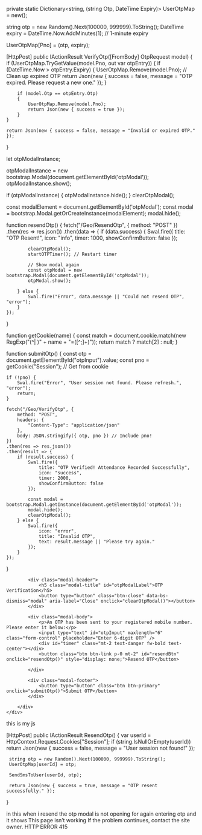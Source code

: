 private static Dictionary<string, (string Otp, DateTime Expiry)> UserOtpMap = new();

string otp = new Random().Next(100000, 999999).ToString();
DateTime expiry = DateTime.Now.AddMinutes(1); // 1-minute expiry

UserOtpMap[Pno] = (otp, expiry);

[HttpPost]
public IActionResult VerifyOtp([FromBody] OtpRequest model)
{
    if (UserOtpMap.TryGetValue(model.Pno, out var otpEntry))
    {
        if (DateTime.Now > otpEntry.Expiry)
        {
            UserOtpMap.Remove(model.Pno); // Clean up expired OTP
            return Json(new { success = false, message = "OTP expired. Please request a new one." });
        }

        if (model.Otp == otpEntry.Otp)
        {
            UserOtpMap.Remove(model.Pno);
            return Json(new { success = true });
        }
    }

    return Json(new { success = false, message = "Invalid or expired OTP." });
}


let otpModalInstance;

otpModalInstance = new bootstrap.Modal(document.getElementById('otpModal'));
otpModalInstance.show();

if (otpModalInstance) {
    otpModalInstance.hide();
}
clearOtpModal();


const modalElement = document.getElementById('otpModal');
const modal = bootstrap.Modal.getOrCreateInstance(modalElement);
modal.hide();

<div class="modal fade" id="otpModal" tabindex="-1" aria-labelledby="otpModalLabel" aria-hidden="true"
     data-bs-backdrop="static" data-bs-keyboard="false">



function resendOtp() {
    fetch("/Geo/ResendOtp", {
        method: "POST"
    })
    .then(res => res.json())
    .then(data => {
        if (data.success) {
            Swal.fire({
                title: "OTP Resent!",
                icon: "info",
                timer: 1000,
                showConfirmButton: false
            });

            clearOtpModal();
            startOTPTimer(); // Restart timer

            // Show modal again
            const otpModal = new bootstrap.Modal(document.getElementById('otpModal'));
            otpModal.show();

        } else {
            Swal.fire("Error", data.message || "Could not resend OTP", "error");
        }
    });
}

function getCookie(name) {
    const match = document.cookie.match(new RegExp("(^| )" + name + "=([^;]+)"));
    return match ? match[2] : null;
}

function submitOtp() {
    const otp = document.getElementById("otpInput").value;
    const pno = getCookie("Session"); // Get from cookie

    if (!pno) {
        Swal.fire("Error", "User session not found. Please refresh.", "error");
        return;
    }

    fetch("/Geo/VerifyOtp", {
        method: "POST",
        headers: {
            "Content-Type": "application/json"
        },
        body: JSON.stringify({ otp, pno }) // Include pno!
    })
    .then(res => res.json())
    .then(result => {
        if (result.success) {
            Swal.fire({
                title: "OTP Verified! Attendance Recorded Successfully",
                icon: "success",
                timer: 2000,
                showConfirmButton: false
            });

            const modal = bootstrap.Modal.getInstance(document.getElementById('otpModal'));
            modal.hide();
            clearOtpModal();
        } else {
            Swal.fire({
                icon: "error",
                title: "Invalid OTP",
                text: result.message || "Please try again."
            });
        }
    });
}


<div class="modal fade" id="otpModal" tabindex="-1" aria-labelledby="otpModalLabel" aria-hidden="true">
    <div class="modal-dialog modal-dialog-centered">
        <div class="modal-content">

            <div class="modal-header">
                <h5 class="modal-title" id="otpModalLabel">OTP Verification</h5>
                <button type="button" class="btn-close" data-bs-dismiss="modal" aria-label="Close" onclick="clearOtpModal()"></button>
            </div>

            <div class="modal-body">
                <p>An OTP has been sent to your registered mobile number. Please enter it below:</p>
                <input type="text" id="otpInput" maxlength="6" class="form-control" placeholder="Enter 6-digit OTP" />
                <div id="timer" class="mt-2 text-danger fw-bold text-center"></div>
                <button class="btn btn-link p-0 mt-2" id="resendBtn" onclick="resendOtp()" style="display: none;">Resend OTP</button>

            </div>

            <div class="modal-footer">
                <button type="button" class="btn btn-primary" onclick="submitOtp()">Submit OTP</button>
            </div>

        </div>
    </div>
</div>

this is my js 

<script>
    const video = document.getElementById("video");
    const canvas = document.getElementById("canvas");
    const EntryTypeInput = document.getElementById("EntryType");
    const successSound = document.getElementById("successSound");
    const errorSound = document.getElementById("errorSound");

    navigator.mediaDevices.getUserMedia({ video: { facingMode: "user" } })
        .then(function (stream) {
            let video = document.getElementById("video");
            video.srcObject = stream;
            video.play();
        })
        .catch(function (error) {
            console.error("Error accessing camera: ", error);
        });

 
    function captureImageAndSubmit(entryType) {
        EntryTypeInput.value = entryType;

        const context = canvas.getContext("2d");
        canvas.width = video.videoWidth;
        canvas.height = video.videoHeight;
        context.drawImage(video, 0, 0, canvas.width, canvas.height);

        const imageData = canvas.toDataURL("image/jpeg"); // Save as JPG

        
        Swal.fire({
            title: "Verifying Face...",
            allowOutsideClick: false,
            showConfirmButton: false,
            didOpen: () => {
                Swal.showLoading();
            }
        });

       
       

        fetch("/Geo/AttendanceData", {
            method: "POST",
            headers: {
                "Content-Type": "application/json"
            },
            body: JSON.stringify({
                Type: entryType,
                ImageData: imageData
            })
        })
            .then(response => response.json())
            .then(data => {
                Swal.close(); 

                if (data.success) {
                    var now = new Date();
                    var formattedDateTime = now.toLocaleString();
                    successSound.play();
                    triggerHapticFeedback("success");

                    Swal.fire({
                        title: "Face Matched!",
                        text: "Attendance Recorded.\nDate & Time: " + formattedDateTime,
                        icon: "success",
                        timer: 3000,
                        showConfirmButton: false
                    }).then(() => {
                        location.reload();
                    });

                } else if (data.otpRequired) {
                    errorSound.play();
                    triggerHapticFeedback("error");

                    
                    startOTPTimer();

                    const otpModal = new bootstrap.Modal(document.getElementById('otpModal'));
                    otpModal.show();
                } else {
                    errorSound.play();
                    triggerHapticFeedback("error");
                    var now = new Date();
                    var formattedDateTime = now.toLocaleString();

                    Swal.fire({
                        title: "Face Not Recognized.",
                        text: "Click the button again to retry.\nDate & Time: " + formattedDateTime,
                        icon: "error",
                        confirmButtonText: "Retry"
                    });
                }
            })

            .catch(error => {
                console.error("Error:", error);
                triggerHapticFeedback("error");

                Swal.fire({
                    title: "Error!",
                    text: "An error occurred while processing your request.",
                    icon: "error"
                });
            });
            
    }

    function triggerHapticFeedback(type) {
        if ("vibrate" in navigator) {
            if (type === "success") {
                navigator.vibrate(100); 
            } else if (type === "error") {
                navigator.vibrate([200, 100, 200]); 
            }
        }
    }


    function clearOtpModal() {
        document.getElementById("otpInput").value = "";
        document.getElementById("timer").innerText = "";
        clearInterval(otpInterval);
    }

    

    let otpInterval;
    function startOTPTimer() {
        let timeLeft = 60;
        const timerLabel = document.getElementById("timer");
        const resendBtn = document.getElementById("resendBtn");
        resendBtn.style.display = "none";

        otpInterval = setInterval(() => {
            let mins = Math.floor(timeLeft / 60);
            let secs = timeLeft % 60;
            timerLabel.innerText = `OTP expires in ${mins}:${secs.toString().padStart(2, '0')}`;
            timeLeft--;

            if (timeLeft < 0) {
                clearInterval(otpInterval);
                timerLabel.innerText = "OTP expired.";
                resendBtn.style.display = "block";
            }
        }, 1000);
    }
  

    function submitOtp() {
        const otp = document.getElementById("otpInput").value;

        fetch("/Geo/VerifyOtp", {
            method: "POST",
            headers: {
                "Content-Type": "application/json"
            },
            body: JSON.stringify({ otp })
        })
            .then(res => res.json())
            .then(result => {
                if (result.success) {
                    Swal.fire({
                        title: "OTP Verified!Attendance Recorded Successfully",
                        icon: "success",
                        timer: 2000,
                        showConfirmButton: false
                    });

                    const modal = bootstrap.Modal.getInstance(document.getElementById('otpModal'));
                    modal.hide();
                    clearOtpModal();
                   
                } else {
                    Swal.fire({
                        icon: "error",
                        title: "Invalid OTP",
                        text: result.message || "Please try again."
                    });
                }
            });
    }


    function resendOtp() {
        fetch("/Geo/ResendOtp", {
            method: "POST"
        })
            .then(res => res.json())
            .then(data => {
                if (data.success) {
                    alert("Ohh yes");
                    Swal.fire({
                        title: "OTP Resent!",
                        icon: "info",
                        timer: 1000,
                        showConfirmButton: false
                    });
                    clearOtpModal();
                    startOTPTimer(); // Restart timer
                } else {
                    Swal.fire("Error", data.message || "Could not resend OTP", "error");
                }
            });
    }
</script>

 [HttpPost]
 public IActionResult ResendOtp()
 {
     var userId = HttpContext.Request.Cookies["Session"];
     if (string.IsNullOrEmpty(userId))
         return Json(new { success = false, message = "User session not found!" });

     string otp = new Random().Next(100000, 999999).ToString();
     UserOtpMap[userId] = otp;

     SendSmsToUser(userId, otp);

     return Json(new { success = true, message = "OTP resent successfully." });
 }



in this when i resend the otp modal is not opening for again entering otp and  it shows 
 This page isn’t working
If the problem continues, contact the site owner.
HTTP ERROR 415

